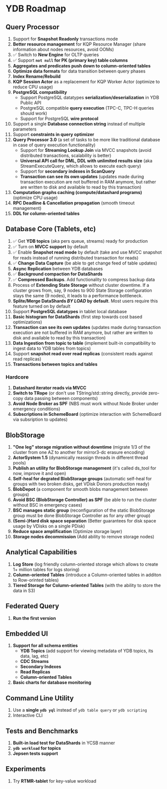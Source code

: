 # YDB Roadmap

## Query Processor
1. Support for **Snapshot Readonly** transactions mode
1. **Better resource management** for KQP Resource Manager (share information about nodes resources, avoid OOMs)
1. ✅ Switch to **New Engine** for OLTP queries
1. ✅ Support **`not null` for PK (primary key) table columns**
1. **Aggregates and predicates push down to column-oriented tables**
1. **Optimize data formats** for data transition between query phases
1. **Index Rename/Rebuild**
1. **KQP Session Actor** as a replacement for KQP Worker Actor (optimize to reduce CPU usage)
1. **PostgreSQL compatibility**
    * Support PostgreSQL datatypes **serialization/deserialization** in YDB Public API
    * PostgreSQL compatible **query execution** (TPC-C, TPC-H queries should work)
    * Support for PostgreSQL **wire protocol**
1. Support a single **Database connection string** instead of multiple parameters
1. Support **constraints in query optimizer**
1. **Query Processor 3.0** (a set of tasks to be more like traditional database in case of query execution functionality)
    * Support for **Streaming Lookup Join** via MVCC snapshots (avoid distributed transactions, scalability is better)
    * **Universal API call for DML, DDL with unlimited results size** (aka StreamExecuteQuery, which allows to execute each query)
    * Support for **secondary indexes in ScanQuery**
    * **Transaction can see its own updates** (updates made during transaction execution are not buffered in RAM anymore, but rather are written to disk and available to read by this transaction)
1. **Computation graphs caching (compute/datashard programs)** (optimize CPU usage)
1. **RPC Deadline & Cancellation propagation** (smooth timeout management)
1. **DDL for column-oriented tables**

## Database Core (Tablets, etc)
1. ✅ Get **YDB topics** (aka pers queue, streams) ready for production
1. ✅ Turn on **MVCC support** by default
1. ✅ Enable **Snapshot read mode** by default (take and use MVCC snapshot for reads instead of running distributed transaction for reads)
1. ✅ **Change Data Capture** (be able to get change feed of table updates)
1. **Async Replication** between YDB databases
1. ✅ **Background compaction for DataShards**
1. ✅ **Compressed Backups**. Add functionality to compress backup data
1. Process of **Extending State Storage** without cluster downtime. If a cluster grows from, say, 9 nodes to 900 State Storage configuration stays the same (9 nodes), it leads to a performance bottleneck.
1. **Splite/Merge DataShards *BY LOAD* by default**. Most users require this feature turned on by default
1. Support **PostgreSQL datatypes** in tablet local database
1. **Basic histogram for DataShards** (first step towards cost based optimizations)
1. **Transaction can see its own updates** (updates made during transaction execution are not buffered in RAM anymore, but rather are written to disk and available to read by this transaction)
1. **Data Ingestion from topic to table** (implement built-in compatibility to ingest data to YDB tables from topics)
1. Support **snapshot read over read replicas** (consistent reads against read replicas)
1. **Transactions between topics and tables**

### Hardcore
1. **Datashard iterator reads via MVCC**
1. **Switch to TRope** (or don't use TString/std::string directly, provide zero-copy data passing between components)
1. **Avoid Node Broker as SPF** (NBS must work without Node Broker under emergency conditions)
1. **Subscriptions in SchemeBoard** (optimize interaction with SchemeBoard via subsription to updates)

## BlobStorage
1. **"One leg" storage migration without downtime** (migrate 1/3 of the cluster from one AZ to another for mirror3-dc erasure encoding)
1. **ActorSystem 1.5** (dynamically reassign threads in different thread pools)
1. **Publish an utility for BlobStorage management** (it's called ds_tool for now, improve it and open)
1. **Self-heal for degrated BlobStorage groups** (automatic self-heal for groups with two broken disks, get VDisk Donors production ready)
1. **BlobDepot** (a component for smooth blobs management between groups)
1. **Avoid BSC (BlobStorage Controller) as SPF** (be able to run the cluster without BSC in emergency cases)
1. **BSC manages static group** (reconfiguration of the static BlobStorage group must be done BlobStorage Controller as for any other group)
1. **(Semi-)Hard disk space separation** (Better guarantees for disk space usage by VDisks on a single PDisk)
1. **Reduce space amplification** (Optimize storage layer)
1. **Storage nodes decommission** (Add ability to remove storage nodes)

## Analytical Capabilities
1. **Log Store** (log friendly column-oriented storage which allows to create 1+ million tables for logs storing)
1. **Column-oriented Tables** (introduce a Column-oriented tables in additon to Row-orinted tables)
1. **Tiered Storage for Column-oriented Tables** (with the ability to store the data in S3)

## Federated Query
1. **Run the first version**

## Embedded UI
1.  **Support for all schema entities**
    * **YDB Topics** (add support for viewing metadata of YDB topics, its data, lag, etc)
    * **CDC Streams**
    * **Secondary Indexes**
    * **Read Replicas**
    * **Column-oriented Tables**
1.  **Basic charts for database monitoring**

## Command Line Utility
1. Use a **single `ydb yql`** instead of `ydb table query` or `ydb scripting`
1. Interactive CLI

## Tests and Benchmarks
1. **Built-in load test for DataShards** in YCSB manner
1. **`ydb workload` for topics**
1. **Jepsen tests support**

## Experiments
1. Try **RTMR-tablet** for key-value workload
